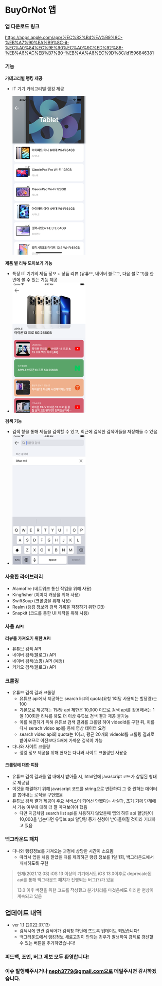 # BuyOrNot 앱

### 앱 다운로드 링크
https://apps.apple.com/app/%EC%82%B4%EA%B9%8C-%EB%A7%90%EA%B9%8C-it-%EC%A0%84%EC%9E%90%EC%A0%9C%ED%92%88-%EB%A6%AC%EB%B7%B0-%EB%AA%A8%EC%9D%8C/id1596846381

### 기능

**카테고리별 랭킹 제공**

- IT 기기 카테고리별 랭킹 제공
  
  <img src="https://raw.githubusercontent.com/Neph3779/Blog-Image/forUpload/img/20211203181754.png" alt="Simulator Screen Shot - iPhone 11 Pro Max - 2021-12-01 at 04.42.59" width= "50%" height= "50%">

**제품 별 리뷰 모아보기 기능**

- 특정 IT 기기의 제품 정보 + 상품 리뷰 (유튜브, 네이버 블로그, 다음 블로그)를 한 번에 볼 수 있는 기능 제공
- 
  <img src="https://raw.githubusercontent.com/Neph3779/Blog-Image/forUpload/img/20211203181613.png" alt="Simulator Screen Shot - iPhone 8 Plus - 2021-12-01 at 04.47.04" width= "50%" height= "50%">

**검색 기능**

- 검색 창을 통해 제품을 검색할 수 있고, 최근에 검색한 검색어들을 저장해둘 수 있음
- 
  <img src="https://raw.githubusercontent.com/Neph3779/Blog-Image/forUpload/img/20211203181736.png" alt="Simulator Screen Shot - iPhone 8 Plus - 2021-12-01 at 04.48.21" width= "50%" height= "50%">



### 사용한 라이브러리

- Alamofire (네트워크 통신 작업을 위해 사용)
- Kingfisher (이미지 캐싱을 위해 사용)
- SwiftSoup (크롤링을 위해 사용)
- Realm (랭킹 정보와 검색 기록을 저장하기 위한 DB)
- Snapkit (코드를 통한 UI 제작을 위해 사용)



### 사용 API

**리뷰를 가져오기 위한 API**

- 유튜브 검색 API
- 네이버 검색(블로그) API
- 네이버 검색(쇼핑) API (예정)
- 카카오 검색(블로그) API



### 크롤링

- 유튜브 검색 결과 크롤링
  - 유튜브 api에서 제공하는 search list의 quota(요청 1회당 사용되는 할당량)는 100
  - 기본으로 제공하는 1일당 api 제한은 10,000 이므로 검색 api를 활용해서는 1일 100회만 리뷰를 봐도 더 이상 유튜브 검색 결과 제공 불가능
  - 이를 해결하기 위해 유튜브 검색 결과를 크롤링 하여 videoId를 구한 뒤, 이를 다시 serach video api를 통해 영상 데이터 요청
  - search video api의 quota는 1이고, 평균 20개의 videoId를 크롤링 결과로 받아오므로 이전보다 5배에 가까운 검색이 가능
- 다나와 사이트 크롤링
  - 랭킹 정보 제공을 위해 현재는 다나와 사이트 크롤링만 사용중



#### 크롤링에 대한 여담

- 유튜브 검색 결과를 앱 내에서 받아올 시, html안에 javascript 코드가 삽입된 형태로 제공됨
- 이것을 해결하기 위해 javascript 코드를 string으로 변환하여 그 중 원하는 데이터를 뽑아내는 로직을 구현했음
- 유튜브 검색 결과 제공이 주요 서비스이 되어선 안됐다는 사실과, 초기 기획 단계에서 가능 여부에 대해 더 잘 따져보아야 했음
  - 다만 지금처럼 search list api를 사용하지 않았을때 앱의 하루 api 할당량이 10,000을 넘는다면 유튜브 api 할당량 증가 신청이 받아들여질 것이라 기대하고 있음 



### 백그라운드 패치

- 다나와 랭킹정보를 가져오는 과정에 상당한 시간이 소요됨
  - 따라서 앱을 처음 깔았을 때를 제외하곤 랭킹 정보를 1일 1회, 백그라운드에서 패치하도록 구현



> 현재(2021.12.03) iOS 13 이상의 기기에서도 iOS 13.0이후로 deprecate된 api를 통해 백그라운드 패치가 진행되는 버그(?)가 있음
>
> 13.0 이후 버전을 위한 코드를 작성했고 분기처리를 마쳤음에도 이러한 현상이 계속되고 있음





## 업데이트 내역

- ver 1.1 (2022.07.13)
  - 검색시에 연관 검색어가 검색창 하단에 뜨도록 업데이트 되었습니다!
  - 백그라운드에서 랭킹정보 새로고침이 안되는 경우가 발생하여 강제로 갱신할 수 있는 버튼을 추가하였습니다!





### 피드백, 조언, 버그 제보 모두 환영합니다! 

### 이슈 발행해주시거나 neph3779@gmail.com으로 메일주시면 감사하겠습니다.
